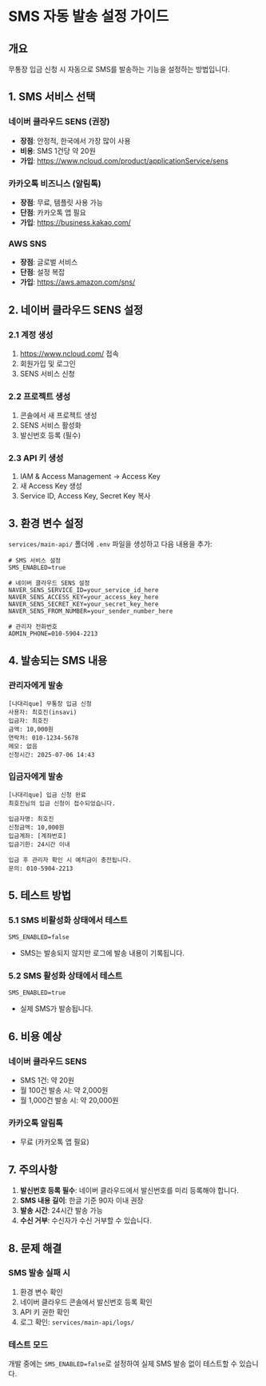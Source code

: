 # SMS 자동 발송 설정 가이드

## 개요
무통장 입금 신청 시 자동으로 SMS를 발송하는 기능을 설정하는 방법입니다.

## 1. SMS 서비스 선택

### 네이버 클라우드 SENS (권장)
- **장점**: 안정적, 한국에서 가장 많이 사용
- **비용**: SMS 1건당 약 20원
- **가입**: https://www.ncloud.com/product/applicationService/sens

### 카카오톡 비즈니스 (알림톡)
- **장점**: 무료, 템플릿 사용 가능
- **단점**: 카카오톡 앱 필요
- **가입**: https://business.kakao.com/

### AWS SNS
- **장점**: 글로벌 서비스
- **단점**: 설정 복잡
- **가입**: https://aws.amazon.com/sns/

## 2. 네이버 클라우드 SENS 설정

### 2.1 계정 생성
1. https://www.ncloud.com/ 접속
2. 회원가입 및 로그인
3. SENS 서비스 신청

### 2.2 프로젝트 생성
1. 콘솔에서 새 프로젝트 생성
2. SENS 서비스 활성화
3. 발신번호 등록 (필수)

### 2.3 API 키 생성
1. IAM & Access Management → Access Key
2. 새 Access Key 생성
3. Service ID, Access Key, Secret Key 복사

## 3. 환경 변수 설정

`services/main-api/` 폴더에 `.env` 파일을 생성하고 다음 내용을 추가:

```env
# SMS 서비스 설정
SMS_ENABLED=true

# 네이버 클라우드 SENS 설정
NAVER_SENS_SERVICE_ID=your_service_id_here
NAVER_SENS_ACCESS_KEY=your_access_key_here
NAVER_SENS_SECRET_KEY=your_secret_key_here
NAVER_SENS_FROM_NUMBER=your_sender_number_here

# 관리자 전화번호
ADMIN_PHONE=010-5904-2213
```

## 4. 발송되는 SMS 내용

### 관리자에게 발송
```
[나대리que] 무통장 입금 신청
사용자: 최호진(insavi)
입금자: 최호진
금액: 10,000원
연락처: 010-1234-5678
메모: 없음
신청시간: 2025-07-06 14:43
```

### 입금자에게 발송
```
[나대리que] 입금 신청 완료
최호진님의 입금 신청이 접수되었습니다.

입금자명: 최호진
신청금액: 10,000원
입금계좌: [계좌번호]
입금기한: 24시간 이내

입금 후 관리자 확인 시 예치금이 충전됩니다.
문의: 010-5904-2213
```

## 5. 테스트 방법

### 5.1 SMS 비활성화 상태에서 테스트
```env
SMS_ENABLED=false
```
- SMS는 발송되지 않지만 로그에 발송 내용이 기록됩니다.

### 5.2 SMS 활성화 상태에서 테스트
```env
SMS_ENABLED=true
```
- 실제 SMS가 발송됩니다.

## 6. 비용 예상

### 네이버 클라우드 SENS
- SMS 1건: 약 20원
- 월 100건 발송 시: 약 2,000원
- 월 1,000건 발송 시: 약 20,000원

### 카카오톡 알림톡
- 무료 (카카오톡 앱 필요)

## 7. 주의사항

1. **발신번호 등록 필수**: 네이버 클라우드에서 발신번호를 미리 등록해야 합니다.
2. **SMS 내용 길이**: 한글 기준 90자 이내 권장
3. **발송 시간**: 24시간 발송 가능
4. **수신 거부**: 수신자가 수신 거부할 수 있습니다.

## 8. 문제 해결

### SMS 발송 실패 시
1. 환경 변수 확인
2. 네이버 클라우드 콘솔에서 발신번호 등록 확인
3. API 키 권한 확인
4. 로그 확인: `services/main-api/logs/`

### 테스트 모드
개발 중에는 `SMS_ENABLED=false`로 설정하여 실제 SMS 발송 없이 테스트할 수 있습니다. 